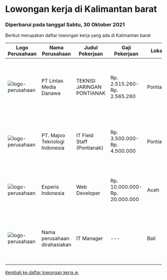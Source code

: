 
  # Lowongan kerja di Kalimantan barat

  ### Diperbarui pada tanggal Sabtu, 30 Oktober 2021

  Berikut merupakan daftar lowongan kerja yang ada di Kalimantan barat

  |Logo Perusahaan | Nama Perusahaan | Judul Pekerjaan | Gaji Pekerjaan | Lokasi | Deskripsi | Tanggal diunggah | Pranala |
  | -------------- | --------------- | --------------- | --------- | --------- | -------------- | ------- | ----------- |
  |![logo-perusahaan](https://image-service-cdn.seek.com.au/4cc5b4edd8a09fb41741a122f57ee79a81b9a89e/ee4dce1061f3f616224767ad58cb2fc751b8d2dc)|PT Lintas Media Danawa|TEKNISI JARINGAN PONTIANAK|Rp. 2.515.260-Rp. 2.565.260|Pontianak|Kualifikasi: Usia maksimum saat melamar adalah 28 tahun Minimal Pendidikan SMK Jurusan Teknik Komputer, Teknik Telekomunikasi dan sejenisnya Minimal...|Jumat, 29 Oktober 2021|https://www.jobstreet.co.id/id/job/teknisi-jaringan-pontianak-3658604?token=0~af75a429-5651-4ad0-b3bb-b28cf3f6c492&sectionRank=1&jobId=jobstreet-id-job-3658604|
|![logo-perusahaan](https://image-service-cdn.seek.com.au/2a2c8a948d223cf92abbc34c9b4e6cee325386db/ee4dce1061f3f616224767ad58cb2fc751b8d2dc)|PT. Majoo Teknologi Indonesia|IT Field Staff (Pontianak)|Rp. 3.500.000-Rp. 4.500.000|Pontianak|Job Description Melakukan instalasi beserta pengaturan software dan hardware majoo. Memberikan edukasi (training) kepada staff / manager/ owner...|Rabu, 27 Oktober 2021|https://www.jobstreet.co.id/id/job/it-field-staff-pontianak-3670245?token=0~af75a429-5651-4ad0-b3bb-b28cf3f6c492&sectionRank=2&jobId=jobstreet-id-job-3670245|
|![logo-perusahaan](https://image-service-cdn.seek.com.au/314ed38ba58cf54b5555f434a5bf338661292eb7/ee4dce1061f3f616224767ad58cb2fc751b8d2dc)|Experis Indonesia|Web Developer|Rp. 10.000.000-Rp. 20.000.000|Aceh|On behalf of our client, we are looking for a Web Developer with these following details: Responsibilities: Website and software application...|Rabu, 06 Oktober 2021|https://www.jobstreet.co.id/id/job/web-developer-3649693?token=0~af75a429-5651-4ad0-b3bb-b28cf3f6c492&sectionRank=3&jobId=jobstreet-id-job-3649693|
|![logo-perusahaan](https://us.123rf.com/450wm/pavelstasevich/pavelstasevich1811/pavelstasevich181101027/112815900-stock-vector-no-image-available-icon-flat-vector.jpg?ver=6)|Nama perusahaan dirahasiakan|IT Manager|---|Bali|Pendidikan minimal S1 segala jurusan Memiliki pengetahuan mengenai PHP dan bahasa pemrograman lainnya atau menguasai jaringan Gaji negotiable...|Jumat, 01 Oktober 2021|https://www.jobstreet.co.id/id/job/it-manager-3645203?token=0~af75a429-5651-4ad0-b3bb-b28cf3f6c492&sectionRank=4&jobId=jobstreet-id-job-3645203|


  [Kembali ke daftar lowongan kerja 🔙](../README.md#daftar-lowongan-kerja)
  